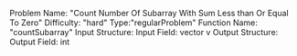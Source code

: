 Problem Name: "Count Number Of Subarray With Sum Less than Or Equal To Zero"
Difficulty: "hard"
Type:"regularProblem"
Function Name: "countSubarray"
Input Structure:
Input Field: vector<int> v
Output Structure:
Output Field: int
